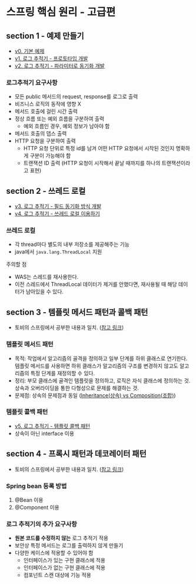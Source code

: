 # 스프링 핵심 원리 - 고급편

## section 1 - 예제 만들기

- [v0. 기본 예제](./src/main/java/hello/advanced/v0)
- [v1. 로그 추적기 - 프로토타입 개발](./src/main/java/hello/advanced/v1)
- [v2. 로그 추적기 - 파라미터로 동기화 개발](./src/main/java/hello/advanced/v2)

### 로그추적기 요구사항

- 모든 public 메서드의 request, response를 로그로 출력
- 비즈니스 로직의 동작에 영향 X
- 메서드 호출에 걸린 시간 출력
- 정상 흐름 또는 예외 흐름을 구분하여 출력
    - 예외 흐름인 경우, 예외 정보가 남아야 함
- 메서드 호출의 뎁스 출력
- HTTP 요청을 구분하여 출력
    - HTTP 요청 단위로 특정 id를 남겨 어떤 HTTP 요청에서 시작된 것인지 명확하게 구분이 가능해야 함
    - 트랜잭션 ID 출력 (HTTP 요청이 시작해서 끝날 때까지를 하나의 트랜잭션이라고 표현)

## section 2 - 쓰레드 로컬

- [v3. 로그 추적기 - 필드 동기화 방식 개발](./src/main/java/hello/advanced/v3)
- [v4. 로그 추적기 - 쓰레드 로컬 이용하기](./src/main/java/hello/advanced/v4)

### 쓰레드 로컬

- 각 thread마다 별도의 내부 저장소를 제공해주는 기능
- java에서 `java.lang.ThreadLocal` 지원

주의할 점

- WAS는 스레드를 재사용한다.
- 이전 스레드에서 ThreadLocal 데이터가 제거를 안했다면, 재사용될 때 해당 데이터가 남아있을 수 있다.

## section 3 - 템플릿 메서드 패턴과 콜백 패턴

- 토비의 스프링에서 공부한 내용과 일치. ([참고 링크](https://github.com/yeon-06/toby-spring/pull/5))

### 템플릿 메서드 패턴

- 목적: 작업에서 알고리즘의 골격을 정의하고 일부 단계를 하위 클래스로 연기한다. 템플릿 메서드를 사용하면 하위 클래스가 알고리즘의 구조를 변경하지 않고도 알고리즘의 특정 단계를 재정의할 수 있다.
- 정리: 부모 클래스에 골격인 템플릿을 정의하고, 로직은 자식 클래스에 정의하는 것. 상속과 오버라이딩을 통한 다형성으로 문제를 해결하는 것.
- 문제점: 상속의 문제점과 동일 ([Inheritance(상속) vs Composition(조합)](https://yeonyeon.tistory.com/206))

### 템플릿 콜백 패턴

- [v5. 로그 추적기 - 템플릿 콜백 패턴](./src/main/java/hello/advanced/v5)
- 상속이 아닌 interface 이용

## section 4 - 프록시 패턴과 데코레이터 패턴

- 토비의 스프링에서 공부한 내용과 일치. ([참고 링크](https://github.com/yeon-06/toby-spring/pull/8))

### Spring bean 등록 방법

1. @Bean 이용
2. @Component 이용

### 로그 추적기의 추가 요구사항

- **원본 코드를 수정하지 않는** 로그 추적기 적용
- 보안상 특정 메서드는 로그를 출력하지 않게 만들기
- 다양한 케이스에 적용할 수 있어야 함
  - 인터페이스가 있는 구현 클래스에 적용
  - 인터페이스가 없는 구현 클래스에 적용
  - 컴포넌트 스캔 대상에 기능 적용
